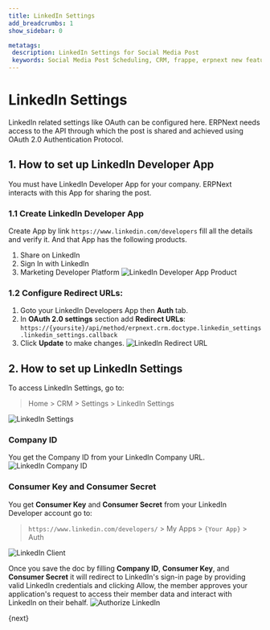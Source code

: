 ```yaml
---
title: LinkedIn Settings
add_breadcrumbs: 1
show_sidebar: 0

metatags:
 description: LinkedIn Settings for Social Media Post
 keywords: Social Media Post Scheduling, CRM, frappe, erpnext new features, erp, open source erp, free erp, security
---
```


# LinkedIn Settings

LinkedIn related settings like OAuth can be configured here. ERPNext needs access to the API through which the post is shared and achieved using OAuth 2.0 Authentication Protocol.

## 1. How to set up LinkedIn Developer App

You must have LinkedIn Developer App for your company. ERPNext interacts with this App for sharing the post.

### 1.1 Create LinkedIn Developer App

Create App by link `https://www.linkedin.com/developers` fill all the details and verify it. And that App has the following products.

1. Share on LinkedIn
2. Sign In with LinkedIn
3. Marketing Developer Platform
![LinkedIn Developer App Product](/docs/v12/assets/img/crm/linkedin-dev-products.png)

### 1.2 Configure Redirect URLs:

1. Goto your LinkedIn Developers App then **Auth** tab.
2. In **OAuth 2.0 settings** section add **Redirect URLs**:
`https://{yoursite}/api/method/erpnext.crm.doctype.linkedin_settings.linkedin_settings.callback`
3. Click **Update** to make changes.
![LinkedIn Redirect URL](/docs/v12/assets/img/crm/linkedin-redirect-urls.png)

## 2. How to set up LinkedIn Settings

To access LinkedIn Settings, go to:
> Home > CRM > Settings > LinkedIn Settings

![LinkedIn Settings](/docs/v12/assets/img/crm/linkedin-settings.png)

### Company ID
You get the Company ID from your LinkedIn Company URL.
![LinkedIn Company ID](/docs/v12/assets/img/crm/linkedin-company-id.png)

### Consumer Key and Consumer Secret
You get **Consumer Key** and **Consumer Secret** from your LinkedIn Developer account go to:
> `https://www.linkedin.com/developers/` > My Apps > `{Your App}` > Auth

![LinkedIn Client](/docs/v12/assets/img/crm/linkedin-client.png)

Once you save the doc by filling **Company ID**, **Consumer Key**, and **Consumer Secret** it will redirect to LinkedIn's sign-in page by providing valid LinkedIn credentials and clicking Allow, the member approves your application's request to access their member data and interact with LinkedIn on their behalf.
![Authorize LinkedIn](/docs/v12/assets/img/crm/authorize-linkedin.jpg)

{next}